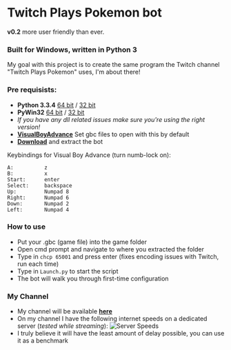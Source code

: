# Twitch Plays Pokemon bot #

**v0.2** more user friendly than ever.

### Built for Windows, written in Python 3 ###

My goal with this project is to create the same program the Twitch channel "Twitch Plays Pokemon" uses, I'm about there!

### Pre requisists: ###

- **Python 3.3.4** [64 bit](http://www.python.org/ftp/python/3.3.4/python-3.3.4.amd64.msi "64 bit") / [32 bit](http://www.python.org/ftp/python/3.3.4/python-3.3.4.msi "32 bit")
- **PyWin32** [64 bit](http://sourceforge.net/projects/pywin32/files/pywin32/Build%20218/pywin32-218.win-amd64-py3.3.exe/download "64 bit") / [32 bit](http://sourceforge.net/projects/pywin32/files/pywin32/Build%20218/pywin32-218.win32-py3.3.exe/download "32 bit")
- *If you have any dll related issues make sure you're using the right version!*
- [**VisualBoyAdvance**](http://coolrom.com/emulators/gba/14/Visual_Boy_Advance.php "VBA")  Set gbc files to open with this by default
- [**Download**](https://github.com/sunshinekitty5/TwitchPlaysPokemon/archive/master/twitchplayspokemon.zip "Twitch Plays Pokemon") and extract the bot

Keybindings for Visual Boy Advance (turn numb-lock on):
 
	A:			z
	B:			x
	Start: 		enter
	Select:		backspace
	Up: 		Numpad 8
	Right: 		Numpad 6
	Down: 		Numpad 2
	Left: 		Numpad 4

### How to use ###

- Put your .gbc (game file) into the game folder
- Open cmd prompt and navigate to where you extracted the folder
- Type in `chcp 65001` and press enter (fixes encoding issues with Twitch, run each time)
- Type in `Launch.py` to start the script
- The bot will walk you through first-time configuration

### My Channel ###

- My channel will be available [**here**](http://www.twitch.tv/twitchplaysgameboyadvance "Twitch Plays Gameboy Advance")
- On my channel I have the following internet speeds on a dedicated server (*tested while streaming*):
![Server Speeds](http://i.imgur.com/VSKyN7f.png)
- I truly believe it will have the least amount of delay possible, you can use it as a benchmark
